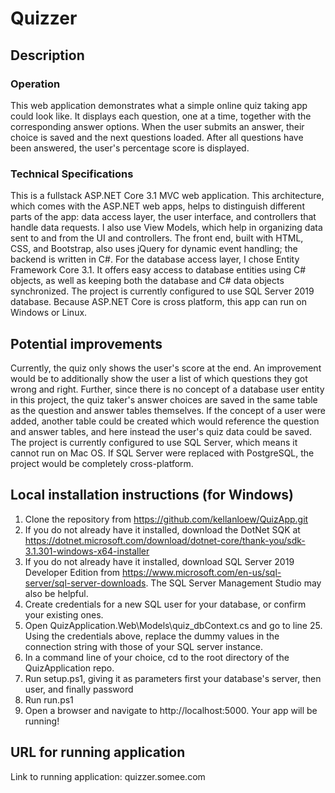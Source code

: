 # Quizzer

## Description
### Operation
This web application demonstrates what a simple online quiz taking app could look like. It displays each question, one at a time, together with the corresponding answer options. When the user submits an answer, their choice is saved and the next questions loaded. After all questions have been answered, the user's percentage score is displayed.
### Technical Specifications
This is a fullstack ASP.NET Core 3.1 MVC web application. This architecture, which comes with the ASP.NET web apps, helps to distinguish different parts of the app: data access layer, the user interface, and controllers that handle data requests. I also use View Models, which help in organizing data sent to and from the UI and controllers.  The front end, built with HTML, CSS, and Bootstrap, also uses jQuery for dynamic event handling; the backend is written in C#. For the database access layer, I chose Entity Framework Core 3.1. It offers easy access to database entities using C# objects, as well as keeping both the database and C# data objects synchronized. The project is currently configured to use SQL Server 2019 database.
Because ASP.NET Core is cross platform, this app can run on Windows or Linux.

## Potential improvements
Currently, the quiz only shows the user's score at the end. An improvement would be to additionally show the user a list of which questions they got wrong and right.
Further, since there is no concept of a database user entity in this project, the quiz taker's answer choices are saved in the same table as the question and answer tables themselves. If the concept of a user were added, another table could be created which would reference the question and answer tables, and here instead the user's quiz data could be saved.
The project is currently configured to use SQL Server, which means it cannot run on Mac OS. If SQL Server were replaced with PostgreSQL, the project would be completely cross-platform.

## Local installation instructions (for Windows)
1. Clone the repository from https://github.com/kellanloew/QuizApp.git
1. If you do not already have it installed, download the DotNet SQK at https://dotnet.microsoft.com/download/dotnet-core/thank-you/sdk-3.1.301-windows-x64-installer
1. If you do not already have it installed, download SQL Server 2019 Developer Edition from https://www.microsoft.com/en-us/sql-server/sql-server-downloads. The SQL Server Management Studio may also be helpful.
1. Create credentials for a new SQL user for your database, or confirm your existing ones.
1. Open QuizApplication.Web\Models\quiz_dbContext.cs and go to line 25. Using the credentials above, replace the dummy values in the connection string with those of your SQL server instance.
1. In a command line of your choice, cd to the root directory of the QuizApplication repo.
1. Run setup.ps1, giving it as parameters first your database's server, then user, and finally password
1. Run run.ps1
1. Open a browser and navigate to http://localhost:5000. Your app will be running!

## URL for running application
Link to running application: quizzer.somee.com
